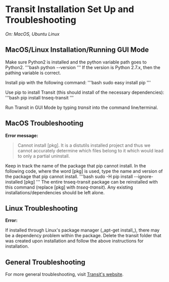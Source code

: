 Transit Installation Set Up and Troubleshooting
=============================
_On: MacOS, Ubuntu Linux_
</br>

MacOS/Linux Installation/Running GUI Mode
-------------------------------
Make sure Python2 is installed and the python variable path goes to Python2.
'''bash
python --version
'''
If the version is Python 2.7.x, then the pathing variable is correct. 
</br>

Install pip with the following command:
'''bash
sudo easy install pip 
''' 
</br>

Use pip to install Transit (this should install of the necessary dependencies):\
'''bash
pip install tnseq-transit
''' 
</br>

Run Transit in GUI Mode by typing _transit_ into the command line/terminal.

MacOS Troubleshooting
-------------------------------
__Error message:__ 
> Cannot install [pkg]. It is a distutils installed project and thus we cannot accurately determine which files belong to it which would lead to only a partial uninstall.

Keep in track the name of the package that pip cannot install. In the following code, where the word [pkg] is used, type the name and version of the package that pip cannot install. 
'''bash
sudo -H pip install --ignore-installed [pkg]
'''
The entire tnseq-transit package can be reinstalled with this command (replace [pkg] with _tnseq-transit_). Any existing installations/dependencies should be left alone.

Linux Troubleshooting
-------------------------------
__Error:__
<p> If installed through Linux's package manager (_apt-get install_), there may be a dependency problem within the package. Delete the transit folder that was created upon installation and follow the above instructions for installation. </p>

General Troubleshooting
-------------------------------
For more general troubleshooting, visit [Transit's website](https://transit.readthedocs.io/en/latest/transit_install.html#troubleshooting).